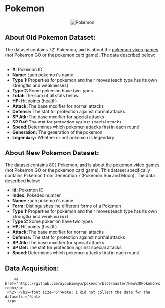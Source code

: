 <html>
<body>
<h1>Pokemon</h1>
<center><img src="http://i65.tinypic.com/x38m6e.png" alt="Pokemon"></center>
<h2>About Old Pokemon Dataset:</h2>
The dataset contains 721 Pokemon, and is about the <a href="https://en.wikipedia.org/wiki/Pok%C3%A9mon_%28video_game_series%29" target="_blank"> pokemon video games</a> (not Pokemon GO or the pokemon card game). 
The data described below:<br><br>
	<ul style="list-style-type:disc">
	<li><b>#:</b> Pokemon ID</li>
    <li><b>Name: </b>Each pokemon's name</li>
    <li><b>Type 1: </b>Properties for pokemon and their moves (each type has its own strengths and weaknesses)</li>
    <li><b>Type 2: </b>Some pokemon have two types</li>
    <li><b>Total: </b>The sum of all stats below</li>
    <li><b>HP: </b>Hit points (health)</li>
    <li><b>Attack: </b>The base modifier for normal attacks</li>
    <li><b>Defense:</b> The stat for protection against normal attacks</li>
    <li><b>SP Atk: </b>The base modifier for special attacks</li>
    <li><b>SP Def: </b>The stat for protection against special attacks</li>
    <li><b>Speed: </b>Determines which pokemon attacks first in each round</li>
	<li><b>Generation:</b> The generation of the pokemon
	<li><b>Legendary:</b> Whether or not pokemon is legendary
	</ul>
	


<p> <h2>About New Pokemon Dataset:</h2>
The dataset contains 802 Pokemon, and is about the <a href="https://en.wikipedia.org/wiki/Pok%C3%A9mon_%28video_game_series%29" target="_blank"> pokemon video games</a> (not Pokemon GO or the pokemon card game). 
This dataset specifically contains Pokemon from Generation 7 (Pokemon Sun and Moon).
The data described below:
	<ul style="list-style-type:disc">
	<li><b>id:</b> Pokemon ID</li>
	<li><b>Index:</b> Pokedex number</li>
    <li><b>Name: </b>Each pokemon's name</li>
	<li><b>Form:</b> Distinguishes the different forms of a Pokemon</li>
    <li><b>Type 1: </b>Properties for pokemon and their moves (each type has its own strengths and weaknesses)</li>
    <li><b>Type 2: </b>Some pokemon have two types</li>
    <li><b>HP: </b>Hit points (health)</li>
    <li><b>Attack: </b>The base modifier for normal attacks</li>
    <li><b>Defense:</b> The stat for protection against normal attacks</li>
    <li><b>SP Atk: </b>The base modifier for special attacks</li>
    <li><b>SP Def: </b>The stat for protection against special attacks</li>
    <li><b>Speed: </b>Determines which pokemon attacks first in each round</li>
	</ul>
	<h2> Data Acquisition:</h2>
	
		<a href="https://github.com/ayoubimaya/pokemon/blob/master/New%20Pokemon%20Dataset/pokemon_new.csv">pokemon repo</a> 
	 <h2> </h2><font size="6">Note: I did not collect the data for the datasets.</font>
	 </p>	 
	
</body>
</html>
